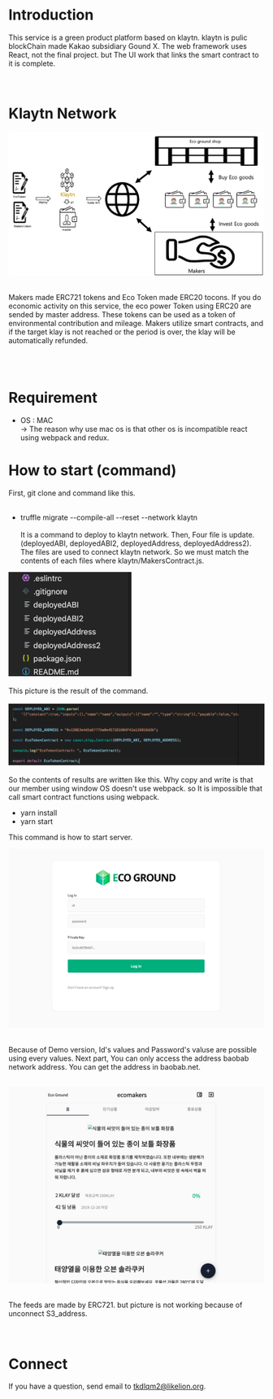 # Introduction<br>
This service is a green product platform based on klaytn. klaytn is pulic blockChain made Kakao subsidiary Gound X. The web framework uses React, not the final project. but The UI work that links the smart contract to it is complete.
<br><br><br>
# Klaytn Network<br>
![version1](./images/network.png) <br><br>

Makers made ERC721 tokens and Eco Token made ERC20 tocons. If you do economic activity on this service, the eco power Token using ERC20 are sended by master address. These tokens can be used as a token of environmental contribution and mileage. Makers utilize smart contracts, and if the target klay is not reached or the period is over, the klay will be automatically refunded.

<br><br>

# Requirement<br>

- OS : MAC <br>
-> The reason why use mac os is that other os is incompatible react using webpack and redux.


# How to start (command) <br>

First, git clone and command like this. <br><br>

- truffle migrate --compile-all --reset --network klaytn  <br><br>
It is a command to deploy to klaytn network. Then, Four file is update. (deployedABI, deployedABI2, deployedAddress, deployedAddress2). The files are used to connect klaytn network. So we must match the contents of each files where klaytn/MakersContract.js. <br>

![version1](./images/result.png) <br><br>
This picture is the result of the command.<br><br>
![version1](./images/address.png) <br><br>
So the contents of results are written like this. Why copy and write is that our member using window OS doesn't use webpack. so It is impossible that call smart contract functions using webpack. 
- yarn install <br>
- yarn start <br>

This command is how to start server.

![version1](./images/mainPage.png) <br><br>

Because of Demo version, Id's values and Password's valuse are possible using every values. Next part, You can only access the address baobab network address. You can get the address in baobab.net.<br><br>

![version1](./images/Makers.png) <br><br>

The feeds are made by ERC721. but picture is not working because of unconnect S3_address.<br><br><br>

# Connect
If you have a question, send email to tkdlqm2@likelion.org. 
